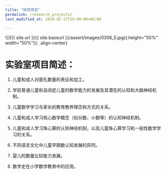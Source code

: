 ```yaml
---
title: "研究项目"
permalink: /research_projects/
last_modified_at: 2019-02-27T19:00:00+08:00

---
```


![]({{ site.url }}{{ site.baseurl }}/assert/images/0306_5.jpg){:height="50%" width="50%"}{: .align-center}

# 实验室项目简述：

1. 儿童和成人对面孔数量的表征和加工。

2. 学前普通儿童和自闭症儿童的数学能力的发展及其潜在的认知和大脑神经机制。

3. 儿童数学学习与家长的教育教养理念和方式的关系。

4. 儿童和成人学习核心数学概念（如分数、小数等）的认知神经机制。

5. 儿童和成人学习珠心算的认知神经机制，以及儿童珠心算学习和一般性数学学习的关系。

6. 不同语言文化中儿童早期数认知发展的异同。

7. 婴儿的数量比较能力发展。

8. 数学史在小学数学教育中的应用。
